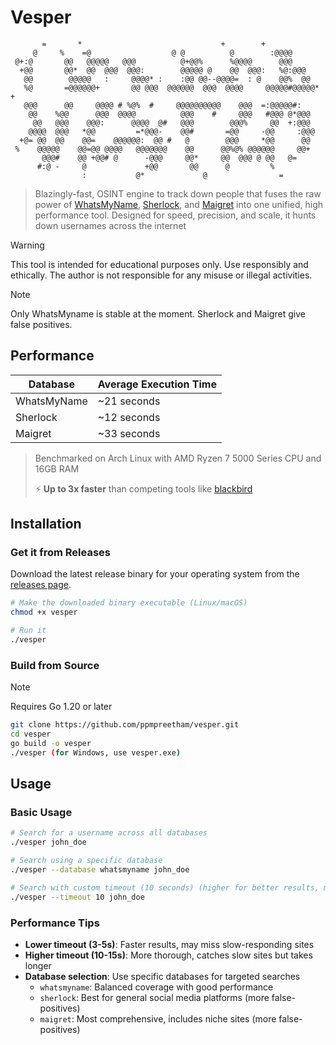 # Vesper                                                               
           =       *                               +        +                
         @     %    =@                  @ @          @        :@@@@          
     @+:@       @@   @@@@@   @@@          @+@@%      %@@@@      @@@          
      +@@       @@*  @@  @@@  @@@:        @@@@@ @    @@  @@@:   %@:@@@       
       @@        @@@@@   :     @@@@* :    :@@ @@--@@@@=  : @    @@%  @@      
       %@       =@@@@@@+       @@ @@@  @@@@@@  @@@  @@@@     @@@@@#@@@@@*   +
       @@@      @@     @@@@ # %@%  #     @@@@@@@@@@    @@@  =:@@@@@#:        
        @@    %@@      @@@  @@@@          @@@    #     @@@   #@@@ @*@@@      
         @@   @@@    @@@:      @@@@  @#   @@@        @@@%     @@  +:@@@      
        @@@@  @@@   *@@         =*@@@-    @@#       =@@     -@@     :@@@     
      +@= @@  @@    @@=    @@@@@@:  @@ #   @        @@@     *@@      @@      
     %    @@@@@    @@=@@ @@@@   @@@@@@@    @@      @@%@% @@@@@@     @@+      
           @@@#    @@ +@@# @      -@@@     @@*     @@  @@@ @ @@   @=         
          #:@ -     @             +@@       @@      @         %              
                    :           @*             @                =            
                                       

> Blazingly-fast, OSINT engine to track down people that fuses the raw power of [WhatsMyName](https://github.com/WebBreacher/WhatsMyName), [Sherlock](https://github.com/sherlock-project/sherlock), and [Maigret](https://github.com/soxoj/maigret) into one unified, high performance tool. Designed for speed, precision, and scale, it hunts down usernames across the internet

> [!WARNING]  
> This tool is intended for educational purposes only. Use responsibly and ethically. The author is not responsible for any misuse or illegal activities.

> [!NOTE]  
> Only WhatsMyname is stable at the moment. Sherlock and Maigret give false positives.

## Performance

| Database      | Average Execution Time | 
|---------------|------------------------|
| WhatsMyName   | ~21 seconds           |
| Sherlock      | ~12 seconds           |
| Maigret       | ~33 seconds           |

> Benchmarked on Arch Linux with AMD Ryzen 7 5000 Series CPU and 16GB RAM
> 
> ⚡ **Up to 3x faster** than competing tools like [blackbird](https://github.com/p1ngul1n0/blackbird)
  
## Installation

### Get it from Releases
Download the latest release binary for your operating system from the [releases page](https://github.com/ppmpreetham/vesper/releases).

```bash
# Make the downloaded binary executable (Linux/macOS)
chmod +x vesper

# Run it
./vesper
```
### Build from Source
> [!NOTE]
> Requires Go 1.20 or later
```bash
git clone https://github.com/ppmpreetham/vesper.git
cd vesper
go build -o vesper
./vesper (for Windows, use vesper.exe)
```

## Usage

### Basic Usage
```bash
# Search for a username across all databases
./vesper john_doe

# Search using a specific database
./vesper --database whatsmyname john_doe

# Search with custom timeout (10 seconds) (higher for better results, more time)
./vesper --timeout 10 john_doe
```

### Performance Tips
- **Lower timeout (3-5s)**: Faster results, may miss slow-responding sites
- **Higher timeout (10-15s)**: More thorough, catches slow sites but takes longer
- **Database selection**: Use specific databases for targeted searches
  - `whatsmyname`: Balanced coverage with good performance
  - `sherlock`: Best for general social media platforms (more false-positives)
  - `maigret`: Most comprehensive, includes niche sites (more false-positives)